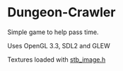 Dungeon-Crawler
===============

Simple game to help pass time.

Uses OpenGL 3.3, SDL2 and GLEW

Textures loaded with [stb_image.h](https://github.com/nothings/stb)
